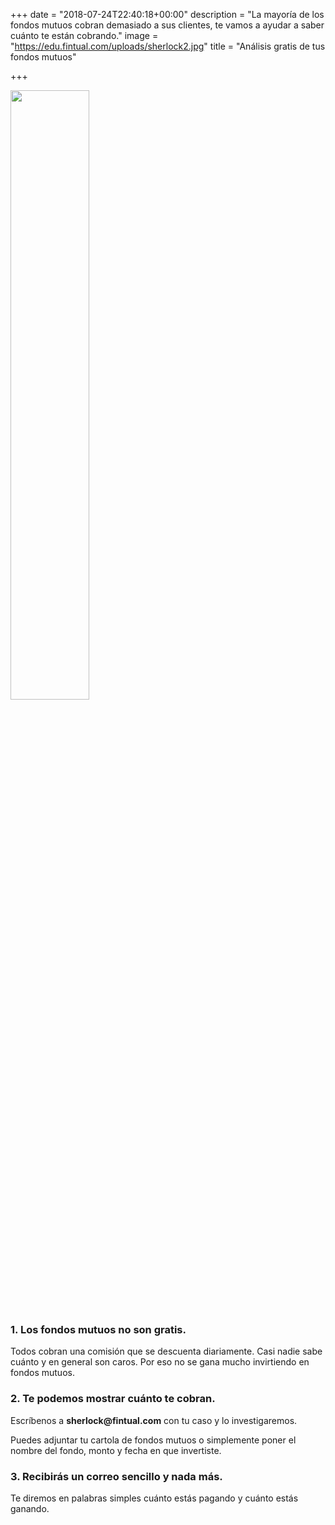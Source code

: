 +++
date = "2018-07-24T22:40:18+00:00"
description = "La mayoría de los fondos mutuos cobran demasiado a sus clientes, te vamos a ayudar a saber cuánto te están cobrando."
image = "https://edu.fintual.com/uploads/sherlock2.jpg"
title = "Análisis gratis de tus fondos mutuos"

+++
<div class="text-center">
<img src="/uploads/sherlock2.jpg" style="width:50%;height: auto;"/>
</div>

<div class="col-sm-9 col-sm-offset-2">

<h3>1. Los fondos mutuos no son gratis.</h3> 

<p> Todos cobran una comisión que se descuenta diariamente. Casi nadie sabe cuánto y en general son caros. Por eso no se gana mucho invirtiendo en fondos mutuos. </p> 

<h3>2. Te podemos mostrar cuánto te cobran.</h3> <p> Escríbenos a <b>sherlock@fintual.com</b> con tu caso y lo investigaremos.</p><p> Puedes adjuntar tu cartola de fondos mutuos o simplemente poner el nombre del fondo, monto y fecha en que invertiste. </p> 

<h3>3. Recibirás un correo sencillo y nada más.</h3> <p>Te diremos en palabras simples cuánto estás pagando y cuánto estás ganando.

</div>

<br><br>
